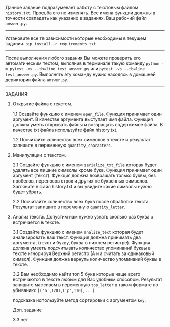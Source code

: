 Данное задание подразумевает работу с текстовым файлом `history.txt`. 
Просьба его не изменять. 
Все имена функции должны в точности совпадать как указанно в заданиях.
Ваш рабочий файл `answer.py`.
______
Установите все те зависимости которые необходимы в текущем задании.
`pip install -r requirements.txt`
______
После выполнения любого задания Вы можете проверить его автоматическим тестом,
выполнив в терминале такую команду `python -m pytest -vs --tb=line test_answer.py` или `pytest -vs --tb=line test_answer.py`.
Выполнять эту команду нужно находясь в домашней дериктории файла `answer.py`.
______
ЗАДАНИЯ:

1. Открытие файла с текстом.
 
    1.1 Создайте функцию с именем `open_file`.
    Функция принимает один аргумент. В качестве аргумента выступает имя файла.
    Функция должна уметь открывать файлы и возвращать содержимое файла.
    В качестве txt файла используйте файл history.txt.
    
    1.2 Посчитайте количество всех символов в тексте и результат запишите в переменную `quantity_characters`.

2. Манипуляции с текстом.
    
    2.1 Создайте функцию с именем `serialize_txt_file` которая будет удалять все лишние символы кроме букв.
    Функция принимает один аргумент (текст).
    Функция должна возвращать только буквы, без пробелов, переносов строк и других не буквенных символов.
    Загляните в файл history.txt и вы увидите какие символы нужно будет убрать.
    
    2.2 Посчитайте количество всех букв после обработки текста. Результат запишите в переменную
`quantity_letter`.
3. Анализ текста.
Допустим нам нужно узнать сколько раз буква `а` встречается в тексте.
    
    3.1 Создайте функцию с именем `analize_text` которая будет анализировать ваш текст.
    Функция должна принимать два аргумента, (текст и букву, буква в нижнем регистре).
    Функция должна умееть подсчитывать количество упоминаний буквы в тексте
    игнорируя Верхний регистр (А и а считать за одинаковый символ).
    Функция должна вернуть количество упоминаний буквы в тексте.
    
    3.2 Вам необходимо найти топ 5 букв которые чаще всего встречаются в тексте любым для Вас удобным способом.
    Результат запишите массивом в переменную `top_letter` в таком формате по убыванию: 
    `[('о',120),('р',110),...]`.
    
    подсказка используйте метод сортировки с аргументом `key`.
   
    Доп. задание
    
    3.3 нет
